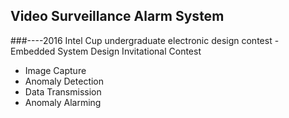 Video Surveillance Alarm System
---
###----2016 Intel Cup undergraduate electronic design contest - Embedded System Design Invitational Contest


- Image Capture
- Anomaly Detection
- Data Transmission
- Anomaly Alarming
